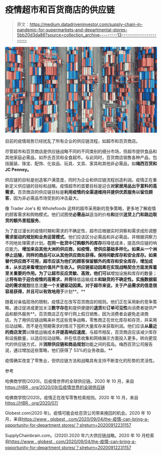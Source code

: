 # 疫情超市和百货商店的供应链

> 原文：<https://medium.datadriveninvestor.com/supply-chain-in-pandemic-for-supermarkets-and-departmental-stores-5bb20d3da86?source=collection_archive---------13----------------------->

![](img/e735ea87c5a8ff3e447e3f1be1a04d10.png)

目前的疫情局势已经扰乱了所有企业的供应链流程，如超市和百货商店。

尽管超市和百货商店是供应链战略不同的不同类别的细分市场，但超市提供食品和其他家庭必需品，如乔氏百货和全食超市。与此同时，百货商店销售各种产品，包括服装、珠宝、配饰、化妆品、玩具、文具、家具和其他非必需品，如**梅西百货和 JC Penney。**

供应链的目标是创造客户满意度，同时为企业和供应链流程创造利润。疫情正在重新定义供应链的目标和战略。疫情超市的首要目标是迎合**对家居用品出乎意料的高需求**。百货商店的供应链目标是**利用疫情的全渠道维持并提供优质服务以留住顾客**，因为非必需品市场受到的冲击最大。

像 Trader Joe's 和 Wholefoods 这样的超市采用新的竞争策略，更多地了解疫情的顾客需求和购物模式。他们试图使**必需品以**适当的价格**和**提供**送货上门和路边取货的额外里程服务**。

为了度过漫长的疫情时期和需求的不确定性，超市应根据实时洞察和需求成形调整**需求驱动的规划和业务运营模式**。他们应该区分必需品和非必需品，并根据洞察力不同地处理需求计划。**在同一批货中订购额外的库存**将降低成本，提高供应链的响应能力。**增加来自其他大洲的供应商，如疫情，使供应基础多样化。如果从一个洲停止运输，同样的商品可以从其他供应商处获得。**保持间歇库存和安全库存**。如果替代供应商不可用，超市应该为他们的顾客保留额外的库存和安全库存，增加成本，从长远来看增加价值并产生收入。供应链驱动因素在实现战略契合方面发挥着至关重要的作用。为了让超市反应灵敏、高效，他们可以**增加设施和库存的数量；这**将有助于迎合疫情的高需求，并将**降低运输成本**和缺货的不确定性。实施数据驱动的需求规划**信息流**是一个关键驱动因素。对于超市来说，关于产品需求的信息很容易获得，并且可以有效地用于**计划**。**

随着对亲临现场的限制，疫情正在改写百货商店的规则。他们正在采用新的竞争策略，通过促进或更加关注**数字存在**和提供便捷的**退货**和**订单可见性**向消费者提供产品和额外服务**。百货商店正在举行网上假日销售，因为消费者会避免走进商店。为了用供应链战略来补充这些竞争战略，零售商正在优化库存和存货，并采用拉动战略，而不是在预期需求的情况下囤积大量库存来获取利润。他们应该**从最近的商店发货**以降低运输成本**并提高响应速度**。与超市相反，百货商店应该减少库存和设施数量，以适应拉动战略，并在信息收集和网络展示方面投入更多。转向更现代的供应链方式，并**消除供应链和商品规划**功能之间的孤岛。梅西百货公司报告说，通过增加这些策略，他们获得了 53%的业务收益。**

疫情确实改变了零售业，但供应链方法和战略具有支持不断变化的形势的灵活性。

参考

哈佛商学院(2020)。后疫情世界的全球供应链。2020 年 10 月，来自[https://HBR . org/2020/09/后疫情世界的全球供应链](https://hbr.org/2020/09/global-supply-chains-in-a-post-pandemic-world)

哈佛商学院(2020)。疫情正在改写零售检索规则。2020 年 10 月，来自[https://HBR . org/2020/07/](https://hbr.org/2020/07/the-pandemic-is-rewriting-the-rules-of-retail)

Globest.com(2020 年)。疫情可能会给百货公司带来挽回的机会。2020 年 10 月，来自[https://www . globest . com/2020/09/04/the-疫情-can-bring-a-opportunity-for-department stores/？slreturn=20200912231157](https://www.globest.com/2020/09/04/the-pandemic-could-bring-an-opportunity-for-department-stores/?slreturn=20200912231157)

SupplyChainbrain.com。(2020).2020 年六大供应链战略。2020 年 10 月检索自[https://www . globest . com/2020/09/04/the-疫情-can-bring-a-opportunity-for-department stores/？slreturn=20200912231157](https://www.globest.com/2020/09/04/the-pandemic-could-bring-an-opportunity-for-department-stores/?slreturn=20200912231157)